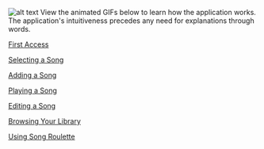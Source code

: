 ![alt text][select]
View the animated GIFs below to learn how the application works. The application's intuitiveness precedes any need for explanations through words.

<p>
  <a href="https://github.com/drodriguln/MusicMaestro/blob/gh-pages/select-song.gif" target="_blank">
    First Access
  </a>
</p>
<p>
  <a href="https://github.com/drodriguln/MusicMaestro/blob/gh-pages/first-load.gif?raw=true" target="_blank">
    Selecting a Song
  </a>
</p>
<p>
  <a href="https://github.com/drodriguln/MusicMaestro/blob/gh-pages/add.gif?raw=true" target="_blank">
    Adding a Song
  </a>
</p>
<p>
  <a href="https://github.com/drodriguln/MusicMaestro/blob/gh-pages/player.gif?raw=true" target="_blank">
    Playing a Song
  </a>
</p>
<p>
  <a href="https://github.com/drodriguln/MusicMaestro/blob/gh-pages/edit.gif?raw=true" target="_blank">
    Editing a Song
  </a>
</p>
<p>
  <a href="https://github.com/drodriguln/MusicMaestro/blob/gh-pages/library.gif?raw=true" target="_blank">
    Browsing Your Library
  </a>
</p>
 <p>
  <a href="https://github.com/drodriguln/MusicMaestro/blob/gh-pages/roulette.gif?raw=true" target="_blank">
    Using Song Roulette
  </a>
</p>

[select]: https://github.com/drodriguln/MusicMaestro/blob/gh-pages/select-song.gif "Selecting a Song"
